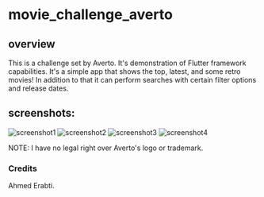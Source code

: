 # movie_challenge_averto

## overview
This is a challenge set by Averto. It's demonstration of Flutter framework capabilities.
It's a simple app that shows the top, latest, and some retro movies! In addition to that it can perform searches with certain
filter options and release dates.

## screenshots:
![screenshot1](https://i.postimg.cc/2yPg9xz3/Screenshot-20190118-182714-2.png)
![screenshot2](https://i.postimg.cc/7YKKL9vz/Screenshot-20190118-182905-2.png)
![screenshot3](https://i.postimg.cc/RZ3LZzLr/Screenshot-20190118-182924-2.png)
![screenshot4](https://i.postimg.cc/mkX7Tdc2/Screenshot-20190118-182948-2.png)

NOTE: I have no legal right over Averto's logo or trademark.

### Credits
Ahmed Erabti.
